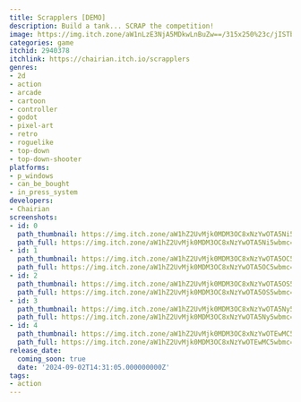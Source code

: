 ```yaml
---
title: Scrapplers [DEMO]
description: Build a tank... SCRAP the competition!
image: https://img.itch.zone/aW1nLzE3NjA5MDkwLnBuZw==/315x250%23c/jISTbA.png
categories: game
itchid: 2940378
itchlink: https://chairian.itch.io/scrapplers
genres:
- 2d
- action
- arcade
- cartoon
- controller
- godot
- pixel-art
- retro
- roguelike
- top-down
- top-down-shooter
platforms:
- p_windows
- can_be_bought
- in_press_system
developers:
- Chairian
screenshots:
- id: 0
  path_thumbnail: https://img.itch.zone/aW1hZ2UvMjk0MDM3OC8xNzYwOTA5Ni5wbmc=/347x500/HMY8yT.png
  path_full: https://img.itch.zone/aW1hZ2UvMjk0MDM3OC8xNzYwOTA5Ni5wbmc=/original/UQ0186.png
- id: 1
  path_thumbnail: https://img.itch.zone/aW1hZ2UvMjk0MDM3OC8xNzYwOTA5OC5wbmc=/347x500/9uRqyl.png
  path_full: https://img.itch.zone/aW1hZ2UvMjk0MDM3OC8xNzYwOTA5OC5wbmc=/original/TQvtI%2B.png
- id: 2
  path_thumbnail: https://img.itch.zone/aW1hZ2UvMjk0MDM3OC8xNzYwOTA5OS5wbmc=/347x500/k77zTS.png
  path_full: https://img.itch.zone/aW1hZ2UvMjk0MDM3OC8xNzYwOTA5OS5wbmc=/original/mKZO42.png
- id: 3
  path_thumbnail: https://img.itch.zone/aW1hZ2UvMjk0MDM3OC8xNzYwOTA5Ny5wbmc=/347x500/2BXWqj.png
  path_full: https://img.itch.zone/aW1hZ2UvMjk0MDM3OC8xNzYwOTA5Ny5wbmc=/original/rWM%2BXn.png
- id: 4
  path_thumbnail: https://img.itch.zone/aW1hZ2UvMjk0MDM3OC8xNzYwOTEwMC5wbmc=/347x500/dHbBRw.png
  path_full: https://img.itch.zone/aW1hZ2UvMjk0MDM3OC8xNzYwOTEwMC5wbmc=/original/zBJLkK.png
release_date:
  coming_soon: true
  date: '2024-09-02T14:31:05.000000000Z'
tags:
- action
---
```


